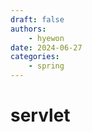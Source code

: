 ```yaml
---
draft: false
authors:
    - hyewon
date: 2024-06-27
categories:
    - spring
---
```


# servlet

<!-- more -->

